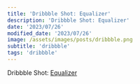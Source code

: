 ```yaml
---
title: 'Dribbble Shot: Equalizer'
description: 'Dribbble Shot: Equalizer'
date: '2023/07/26'
modified_date: '2023/07/26'
image: /assets/images/posts/dribbble.png
subtitle: 'dribbble'
tags: 'dribbble'
---
```


Dribbble Shot: [Equalizer](https://dribbble.com/shots/2556203-Day-090-Equalizer)
